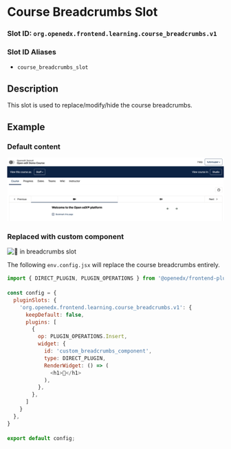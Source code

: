# Course Breadcrumbs Slot

### Slot ID: `org.openedx.frontend.learning.course_breadcrumbs.v1`

### Slot ID Aliases
* `course_breadcrumbs_slot`

## Description

This slot is used to replace/modify/hide the course breadcrumbs.

## Example

### Default content
![Breadcrumbs slot with default content](./screenshot_default.png)

### Replaced with custom component
![🍞 in breadcrumbs slot](./screenshot_custom.png)

The following `env.config.jsx` will replace the course breadcrumbs entirely.

```js
import { DIRECT_PLUGIN, PLUGIN_OPERATIONS } from '@openedx/frontend-plugin-framework';

const config = {
  pluginSlots: {
    'org.openedx.frontend.learning.course_breadcrumbs.v1': {
      keepDefault: false,
      plugins: [
        {
          op: PLUGIN_OPERATIONS.Insert,
          widget: {
            id: 'custom_breadcrumbs_component',
            type: DIRECT_PLUGIN,
            RenderWidget: () => (
              <h1>🍞</h1>
            ),
          },
        },
      ]
    }
  },
}

export default config;
```
